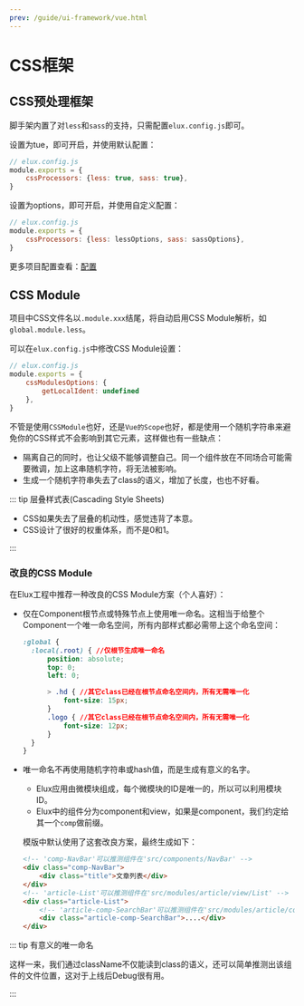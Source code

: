 ```yaml
---
prev: /guide/ui-framework/vue.html
---
```


# CSS框架

## CSS预处理框架

脚手架内置了对`less`和`sass`的支持，只需配置`elux.config.js`即可。

设置为tue，即可开启，并使用默认配置：

```js
// elux.config.js
module.exports = {
    cssProcessors: {less: true, sass: true},
}
```

设置为options，即可开启，并使用自定义配置：

```js
// elux.config.js
module.exports = {
    cssProcessors: {less: lessOptions, sass: sassOptions},
}
```

更多项目配置查看：[配置](/guide/configure.md)

## CSS Module

项目中CSS文件名以`.module.xxx`结尾，将自动启用CSS Module解析，如`global.module.less`。

可以在`elux.config.js`中修改CSS Module设置：

```js
// elux.config.js
module.exports = {
    cssModulesOptions: {
        getLocalIdent: undefined
    },
}
```

不管是使用`CSSModule`也好，还是`Vue的Scope`也好，都是使用一个随机字符串来避免你的CSS样式不会影响到其它元素，这样做也有一些缺点：

- 隔离自己的同时，也让父级不能够调整自己。同一个组件放在不同场合可能需要微调，加上这串随机字符，将无法被影响。
- 生成一个随机字符串失去了class的语义，增加了长度，也也不好看。

::: tip 层叠样式表(Cascading Style Sheets)

- CSS如果失去了层叠的机动性，感觉违背了本意。
- CSS设计了很好的权重体系，而不是0和1。

:::

### 改良的CSS Module

在Elux工程中推荐一种改良的CSS Module方案（个人喜好）：

- 仅在Component根节点或特殊节点上使用唯一命名。这相当于给整个Component一个唯一命名空间，所有内部样式都必需带上这个命名空间：

  ```css
  :global {
    :local(.root) { //仅根节生成唯一命名
        position: absolute;
        top: 0;
        left: 0;

        > .hd { //其它class已经在根节点命名空间内，所有无需唯一化
            font-size: 15px;
        }
        .logo { //其它class已经在根节点命名空间内，所有无需唯一化
            font-size: 12px;
        }
    }
  }
  ```

- 唯一命名不再使用随机字符串或hash值，而是生成有意义的名字。
  - Elux应用由微模块组成，每个微模块的ID是唯一的，所以可以利用模块ID。
  - Elux中的组件分为component和view，如果是component，我们约定给其一个`comp`做前缀。

  模版中默认使用了这套改良方案，最终生成如下：

  ```html
  <!-- 'comp-NavBar'可以推测组件在'src/components/NavBar' -->
  <div class="comp-NavBar">
      <div class="title">文章列表</div>
  </div>
  <!-- 'article-List'可以推测组件在'src/modules/article/view/List' -->
  <div class="article-List">
      <!-- 'article-comp-SearchBar'可以推测组件在'src/modules/article/component/SearchBar' -->
      <div class="article-comp-SearchBar">....</div>
  </div>
  ```

::: tip 有意义的唯一命名

这样一来，我们通过className不仅能读到class的语义，还可以简单推测出该组件的文件位置，这对于上线后Debug很有用。

:::
